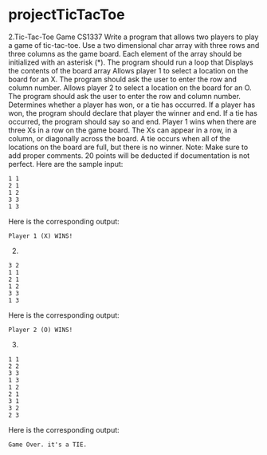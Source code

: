 # projectTicTacToe
2.Tic-Tac-Toe Game CS1337
Write a program that allows two players to play a game of tic-tac-toe. Use a two dimensional char array with three rows and three columns as the game board. Each element of the array should be initialized with an asterisk (*). The program should run a loop that
Displays the contents of the board array
Allows player 1 to select a location on the board for an X. The program should ask the user to enter the row and column number.
Allows player 2 to select a location on the board for an O. The program should ask the user to enter the row and column number.
Determines whether a player has won, or a tie has occurred. If a player has won, the program should declare that player the winner and end. If a tie has occurred, the program should say so and end.
Player 1 wins when there are three Xs in a row on the game board. The Xs can appear in a row, in a column, or diagonally across the board. A tie occurs when all of the locations on the board are full, but there is no winner.
Note: Make sure to add proper comments. 20 points will be deducted if documentation is not perfect.
Here are the sample input:
```
1 1
2 1
1 2
3 3
1 3
```
Here is the corresponding output:
```
Player 1 (X) WINS!
```
2.
```
3 2
1 1
2 1
1 2
3 3
1 3
```
Here is the corresponding output:
```
Player 2 (O) WINS!
```
3.
```
1 1
2 2
3 3
1 3
1 2
2 1
3 1
3 2
2 3
```
Here is the corresponding output:
```
Game Over. it's a TIE.
```
